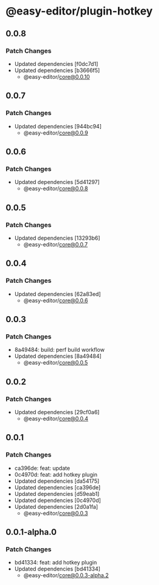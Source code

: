 # @easy-editor/plugin-hotkey

## 0.0.8

### Patch Changes

- Updated dependencies [f0dc7d1]
- Updated dependencies [b3666f5]
  - @easy-editor/core@0.0.10

## 0.0.7

### Patch Changes

- Updated dependencies [944bc94]
  - @easy-editor/core@0.0.9

## 0.0.6

### Patch Changes

- Updated dependencies [5d41297]
  - @easy-editor/core@0.0.8

## 0.0.5

### Patch Changes

- Updated dependencies [13293b6]
  - @easy-editor/core@0.0.7

## 0.0.4

### Patch Changes

- Updated dependencies [62a83ed]
  - @easy-editor/core@0.0.6

## 0.0.3

### Patch Changes

- 8a49484: build: perf build workflow
- Updated dependencies [8a49484]
  - @easy-editor/core@0.0.5

## 0.0.2

### Patch Changes

- Updated dependencies [29cf0a6]
  - @easy-editor/core@0.0.4

## 0.0.1

### Patch Changes

- ca396de: feat: update
- 0c4970d: feat: add hotkey plugin
- Updated dependencies [da54175]
- Updated dependencies [ca396de]
- Updated dependencies [d59eab1]
- Updated dependencies [0c4970d]
- Updated dependencies [2d0a1fa]
  - @easy-editor/core@0.0.3

## 0.0.1-alpha.0

### Patch Changes

- bd41334: feat: add hotkey plugin
- Updated dependencies [bd41334]
  - @easy-editor/core@0.0.3-alpha.2
